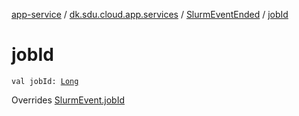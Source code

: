 [app-service](../../index.md) / [dk.sdu.cloud.app.services](../index.md) / [SlurmEventEnded](index.md) / [jobId](./job-id.md)

# jobId

`val jobId: `[`Long`](https://kotlinlang.org/api/latest/jvm/stdlib/kotlin/-long/index.html)

Overrides [SlurmEvent.jobId](../-slurm-event/job-id.md)

